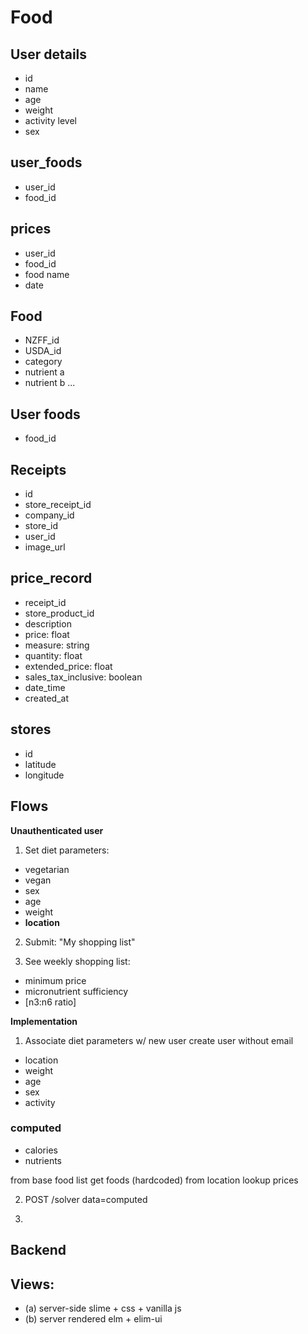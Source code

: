 # Food

## User details
 - id
 - name
 - age
 - weight
 - activity level
 - sex

## user_foods
  - user_id
  - food_id

## prices
  - user_id
  - food_id
  - food name
  - date

## Food
  - NZFF_id
  - USDA_id
  - category
  - nutrient a 
  - nutrient b
  ...
## User foods
 - food_id

## Receipts
 - id
 - store_receipt_id
 - company_id
 - store_id
 - user_id
 - image_url

 ## price_record
  - receipt_id
  - store_product_id
  - description
  - price: float
  - measure: string
  - quantity: float
  - extended_price: float
  - sales_tax_inclusive: boolean
  - date_time
  - created_at

## stores
  - id
  - latitude
  - longitude


## Flows

**Unauthenticated user**
1. Set diet parameters:
  - vegetarian
  - vegan
  - sex
  - age
  - weight
  - **location**

2. Submit: "My shopping list"

3. See weekly shopping list:
  - minimum price
  - micronutrient sufficiency
  - [n3:n6 ratio]

**Implementation**

1. Associate diet parameters w/ new user
  create user without email
  - location
  - weight
  - age
  - sex
  - activity

  ### computed
  - calories
  - nutrients

  from base food list get foods (hardcoded)
  from location lookup prices 
    



2. POST /solver data=computed

3. 







## Backend 

## Views:
 - (a) server-side slime + css + vanilla js
 - (b) server rendered elm + elim-ui




